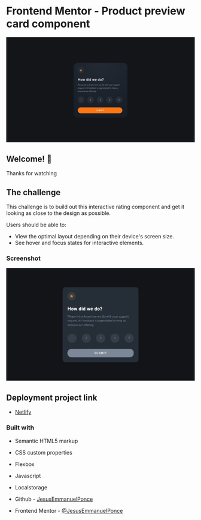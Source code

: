 # Frontend Mentor - Product preview card component

![Design preview for the Product preview card component coding challenge](./images/desktop-design.jpg)

## Welcome! 👋

Thanks for watching

## The challenge

This challenge is to build out this interactive rating component and get it looking as close to the design as possible.

Users should be able to:

- View the optimal layout depending on their device's screen size.
- See hover and focus states for interactive elements.

### Screenshot

![](./images/screenshot.png)

## Deployment project link

- [Netlify](https://delightful-chebakia-d626ab.netlify.app/)

### Built with

- Semantic HTML5 markup
- CSS custom properties
- Flexbox
- Javascript
- Localstorage

- Github - [JesusEmmanuelPonce](https://github.com/JesusEmmanuelPonce)
- Frontend Mentor - [@JesusEmmanuelPonce](https://www.frontendmentor.io/profile/JesusEmmanuelPonce)